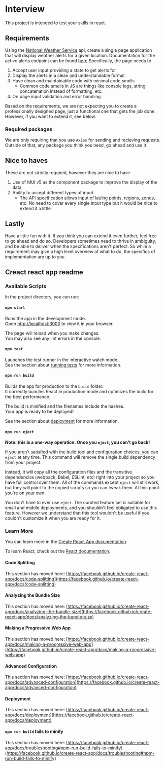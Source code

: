 # Interview

This project is intended to test your skills in react. 

## Requirements

Using the [National Weather Service](https://www.weather.gov/documentation/services-web-api) api, create a single page application that will display weather alerts for a given location. Documentation for the active alerts endpoint can be found [here](https://www.weather.gov/documentation/services-web-api#/default/alerts_active) Specifically, the page needs to

1. Accept user input providing a state to get alerts for
2. Display the alerts in a clean and understandable format
3. Have clean and maintainable code with minimal code smells
    * Common code smells in JS are things like console logs, string concatenation instead of formatting, etc.
4. On page input validation and error handling

Based on the requirements, we are not expecting you to create a professionally designed page, just a functional one that gets the job done. However, if you want to extend it, see below.

### Required packages

We are only requiring that you use `Axios` for sending and recieving requests. Outside of that, any package you think you need, go ahead and use it

## Nice to haves

These are not strictly required, however they are nice to have
1. Use of MUI v5 as the component package to improve the display of the data
2. Ability to accept different types of input
    * The API specification allows input of lat/lng points, regions, zones, etc. No need to cover every single input type but it would be nice to extend it a little

## Lastly

Have a little fun with it. If you think you can extend it even further, feel free to go ahead and do so. Developers sometimes need to thrive in ambiguity, and be able to deliver when the specifications aren't perfect. So while a requirement may give a high level overview of what to do, the specifics of implementation are up to you.

## Creact react app readme 

### Available Scripts

In the project directory, you can run:

#### `npm start`

Runs the app in the development mode.\
Open [http://localhost:3000](http://localhost:3000) to view it in your browser.

The page will reload when you make changes.\
You may also see any lint errors in the console.

#### `npm test`

Launches the test runner in the interactive watch mode.\
See the section about [running tests](https://facebook.github.io/create-react-app/docs/running-tests) for more information.

#### `npm run build`

Builds the app for production to the `build` folder.\
It correctly bundles React in production mode and optimizes the build for the best performance.

The build is minified and the filenames include the hashes.\
Your app is ready to be deployed!

See the section about [deployment](https://facebook.github.io/create-react-app/docs/deployment) for more information.

#### `npm run eject`

**Note: this is a one-way operation. Once you `eject`, you can't go back!**

If you aren't satisfied with the build tool and configuration choices, you can `eject` at any time. This command will remove the single build dependency from your project.

Instead, it will copy all the configuration files and the transitive dependencies (webpack, Babel, ESLint, etc) right into your project so you have full control over them. All of the commands except `eject` will still work, but they will point to the copied scripts so you can tweak them. At this point you're on your own.

You don't have to ever use `eject`. The curated feature set is suitable for small and middle deployments, and you shouldn't feel obligated to use this feature. However we understand that this tool wouldn't be useful if you couldn't customize it when you are ready for it.

### Learn More

You can learn more in the [Create React App documentation](https://facebook.github.io/create-react-app/docs/getting-started).

To learn React, check out the [React documentation](https://reactjs.org/).

#### Code Splitting

This section has moved here: [https://facebook.github.io/create-react-app/docs/code-splitting](https://facebook.github.io/create-react-app/docs/code-splitting)

#### Analyzing the Bundle Size

This section has moved here: [https://facebook.github.io/create-react-app/docs/analyzing-the-bundle-size](https://facebook.github.io/create-react-app/docs/analyzing-the-bundle-size)

#### Making a Progressive Web App

This section has moved here: [https://facebook.github.io/create-react-app/docs/making-a-progressive-web-app](https://facebook.github.io/create-react-app/docs/making-a-progressive-web-app)

#### Advanced Configuration

This section has moved here: [https://facebook.github.io/create-react-app/docs/advanced-configuration](https://facebook.github.io/create-react-app/docs/advanced-configuration)

#### Deployment

This section has moved here: [https://facebook.github.io/create-react-app/docs/deployment](https://facebook.github.io/create-react-app/docs/deployment)

#### `npm run build` fails to minify

This section has moved here: [https://facebook.github.io/create-react-app/docs/troubleshooting#npm-run-build-fails-to-minify](https://facebook.github.io/create-react-app/docs/troubleshooting#npm-run-build-fails-to-minify)

